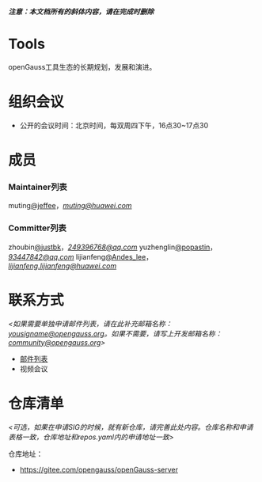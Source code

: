 ***注意：本文档所有的斜体内容，请在完成时删除***

# Tools

openGauss工具生态的长期规划，发展和演进。


# 组织会议

- 公开的会议时间：北京时间，每双周四下午，16点30~17点30


# 成员


### Maintainer列表

muting[@jeffee](https://gitee.com/jeffee)，*muting@huawei.com*


### Committer列表
zhoubin[@justbk](https://gitee.com/justbk)，*249396768@qq.com*
yuzhenglin[@popastin](https://gitee.com/popastin)，*93447842@qq.com*
lijianfeng[@Andes_lee](https://gitee.com/Andes_lee)，*lijianfeng.lijianfeng@huawei.com*


# 联系方式

*<如果需要单独申请邮件列表，请在此补充邮箱名称：yousigname@opengauss.org。如果不需要，请写上开发邮箱名称：community@opengauss.org>*

- [邮件列表](https://mailweb.opengauss.org/postorius/lists/tools.opengauss.org/)
- 视频会议


# 仓库清单

*<可选，如果在申请SIG的时候，就有新仓库，请完善此处内容。仓库名称和申请表格一致，仓库地址和repos.yaml内的申请地址一致>*

仓库地址：

- https://gitee.com/opengauss/openGauss-server


